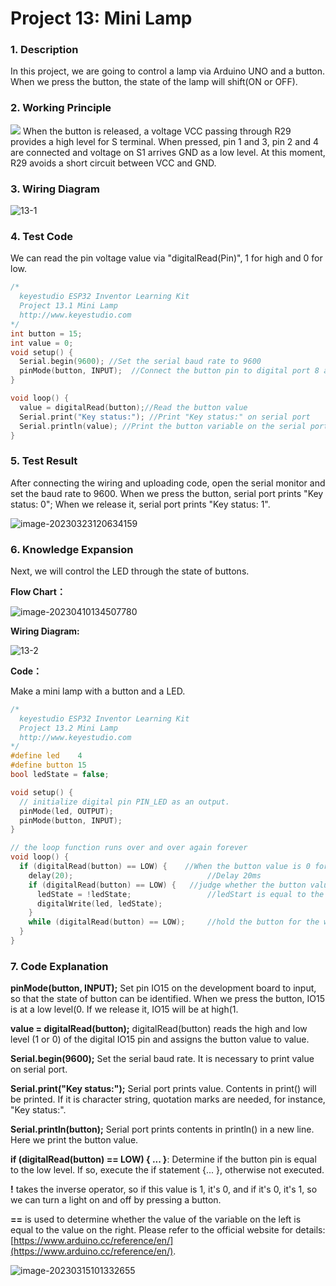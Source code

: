 # **Project 13: Mini Lamp**

### **1. Description**
In this project, we are going to control a lamp via Arduino UNO and a button. When we press the button, the state of the lamp will shift(ON or OFF).

### **2. Working Principle**

![](./media/img-20230225082310-1684554916140-1.png)
When the button is released, a voltage VCC passing through R29 provides a high level for S terminal. 
When pressed, pin 1 and 3, pin 2 and 4 are connected and voltage on S1 arrives GND as a low level. At this moment, R29 avoids a short circuit between VCC and GND.

### **3. Wiring Diagram**

![13-1](./media/13-1.jpg)

### **4.  Test Code**

We can read the pin voltage value via "digitalRead(Pin)", 1 for high and 0 for low.

```C
/*
  keyestudio ESP32 Inventor Learning Kit 
  Project 13.1 Mini Lamp
  http://www.keyestudio.com
*/
int button = 15;
int value = 0;
void setup() {
  Serial.begin(9600); //Set the serial baud rate to 9600 
  pinMode(button, INPUT);  //Connect the button pin to digital port 8 and set it to input mode.
}

void loop() {
  value = digitalRead(button);//Read the button value 
  Serial.print("Key status:"); //Print "Key status:" on serial port 
  Serial.println(value); //Print the button variable on the serial port and wrapping lines
}
```

### **5. Test Result**

After connecting the wiring and uploading code, open the serial monitor and set the baud rate to 9600. 
When we press the button, serial port prints "Key status: 0"; When we release it, serial port prints "Key status: 1".

![image-20230323120634159](./media/image-20230323120634159.png)

### **6. Knowledge Expansion**

Next, we will control the LED through the state of buttons. 

**Flow Chart：**

![image-20230410134507780](./media/image-20230410134507780.png)

**Wiring Diagram:**

![13-2](./media/13-2.jpg)

**Code：**

Make a mini lamp with a button and a LED. 

```C
/*
  keyestudio ESP32 Inventor Learning Kit 
  Project 13.2 Mini Lamp
  http://www.keyestudio.com
*/
#define led	   4
#define button 15
bool ledState = false;

void setup() {
  // initialize digital pin PIN_LED as an output.
  pinMode(led, OUTPUT);
  pinMode(button, INPUT);
}

// the loop function runs over and over again forever
void loop() {
  if (digitalRead(button) == LOW) {    //When the button value is 0 for the first time, button jitter is triggered, so 20ms is delayed to judge whether the button is equal to 0. 
    delay(20);                              //Delay 20ms
    if (digitalRead(button) == LOW) {   //judge whether the button value is 0
      ledState = !ledState;                 //ledStart is equal to the inverse of its original value, which can be used to light the LED on and off 
      digitalWrite(led, ledState);
    }
    while (digitalRead(button) == LOW);     //hold the button for the while loop, exit it when release it
  }
}

```

### **7. Code Explanation**

**pinMode(button, INPUT);**  Set pin IO15 on the development board to input, so that the state of button can be identified. 
When we press the button, IO15 is at a low level(0. If we release it, IO15 will be at high(1.

**value = digitalRead(button);**  digitalRead(button) reads the high and low level (1 or 0) of the digital IO15 pin and assigns the button value to value.

**Serial.begin(9600);** Set the serial baud rate. It is necessary to print value on serial port.

**Serial.print("Key status:");**  Serial port prints value. Contents in print() will be printed. If it is character string, quotation marks are needed, for instance, "Key status:".

**Serial.println(button);**  Serial port prints contents in println() in a new line. Here we print the button value.

 **if (digitalRead(button) == LOW) { ... }**:  Determine if the button pin is equal to the low level. If so, execute the if statement {... }, otherwise not executed.

**!** takes the inverse operator, so if this value is 1, it's 0, and if it's 0, it's 1, so we can turn a light on and off by pressing a button.

**==**  is used to determine whether the value of the variable on the left is equal to the value on the right. Please refer to the official website for details: [https://www.arduino.cc/reference/en/](https://www.arduino.cc/reference/en/).

![image-20230315101332655](media/image-20230315101332655.png)

